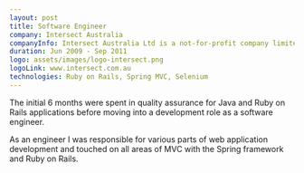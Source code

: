 ```yaml
---
layout: post
title: Software Engineer
company: Intersect Australia
companyInfo: Intersect Australia Ltd is a not-for-profit company limited by guarantee, established by its founding members to provide eResearch services and solutions.
duration: Jun 2009 - Sep 2011
logo: assets/images/logo-intersect.png
logoLink: www.intersect.com.au
technologies: Ruby on Rails, Spring MVC, Selenium
---
```


The initial 6 months were spent in quality assurance for Java and Ruby on Rails applications before moving into a development role as a software engineer.

As an engineer I was responsible for various parts of web application development and touched on all areas of MVC with the Spring framework and Ruby on Rails.